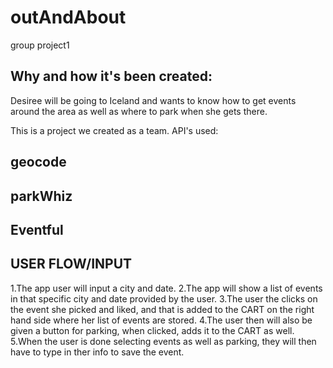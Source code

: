 # outAndAbout
group project1

## Why and how it's been created:

Desiree will be going to Iceland and wants to know how to get events around the area as well as where to park when she gets there.

This is a project we created as a team. 
API's used:

## geocode
## parkWhiz
## Eventful

## USER FLOW/INPUT

1.The app user will input a city and date.
2.The app will show a list of events in that specific city and date provided by the user.
3.The user the clicks on the event she picked and liked, and that is added to the CART  on the right hand side where her list of events are stored.
4.The user then will also be given a button for parking, when clicked, adds it to the CART as well.
5.When the user is done selecting events as well as parking, they will then have to type in ther info to save the event.

